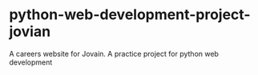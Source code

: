 # python-web-development-project-jovian
A careers website for Jovain. A practice project for python web development
